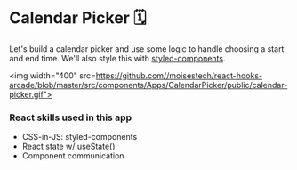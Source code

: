 # Calendar Picker 🗓️

Let's build a calendar picker and use some logic to handle choosing a start and end time. We'll also style this with [styled-components](https://styled-components.com/).

<img width="400" src=https://github.com//moisestech/react-hooks-arcade/blob/master/src/components/Apps/CalendarPicker/public/calendar-picker.gif">

### React skills used in this app

- CSS-in-JS: styled-components
- React state w/ useState()
- Component communication
